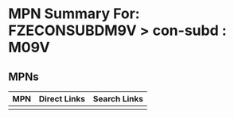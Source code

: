 



# MPN Summary For: FZECONSUBDM9V > con-subd : M09V

## MPNs
  

|MPN|Direct Links|Search Links|
| :--- | :--- | :--- |
||||
